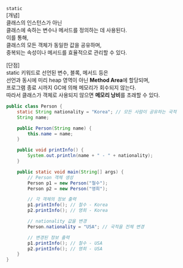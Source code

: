 `static` <br>
[개념]<br>
클래스의 인스턴스가 아닌 <br>
클래스에 속하는 변수나 메서드를 정의하는 데 사용된다. <br>
이를 통해, <br>
클래스의 모든 객체가 동일한 값을 공유하며, <br>
중복되는 속성이나 메서드를 효율적으로 관리할 수 있다. <br>


[단점]<br>
static 키워드로 선언된 변수, 블록, 메서드 등은 <br>
선언과 동시에 미리 heap 영역이 아닌 **Method Area**에 할당되며,<br>
프로그램 종료 시까지 GC에 의해 메모리가 회수되지 않는다.  <br>
따라서 클래스가 객체로 사용되지 않으면 **메모리 낭비**를 초래할 수 있다. <br>
``` java
public class Person {
    static String nationality = "Korea"; // 모든 사람이 공유하는 국적
    String name;

    public Person(String name) {
        this.name = name;
    }

    public void printInfo() {
        System.out.println(name + " - " + nationality);
    }

    public static void main(String[] args) {
        // Person 객체 생성
        Person p1 = new Person("철수");
        Person p2 = new Person("영희");

        // 각 객체의 정보 출력
        p1.printInfo(); // 철수 - Korea
        p2.printInfo(); // 영희 - Korea

        // nationality 값을 변경
        Person.nationality = "USA"; // 국적을 전체 변경

        // 변경된 정보 출력
        p1.printInfo(); // 철수 - USA
        p2.printInfo(); // 영희 - USA
    }
}
```
